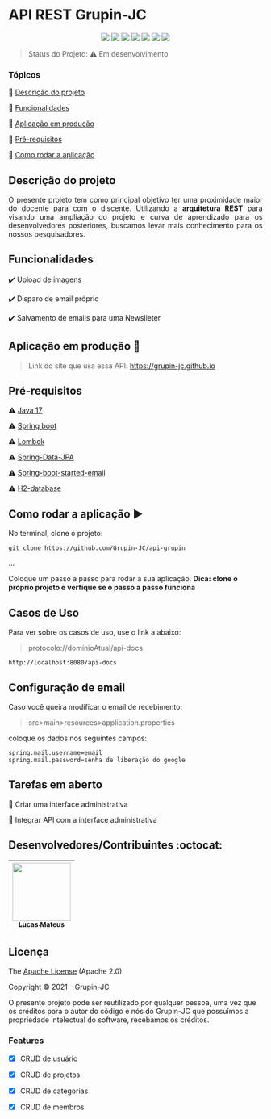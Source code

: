 <h1>API REST Grupin-JC</h1>

<p align="center">
  <img src="https://img.shields.io/static/v1?label=Java%2017&message=linguagem&color=red&style=for-the-badge&logo=java"/>
  <img src="https://img.shields.io/static/v1?label=Spring&message=framework&color=green&style=for-the-badge&logo=spring"/>
  <img src="https://img.shields.io/static/v1?label=License&message=Apache%202.0&color=green&style=for-the-badge"/>
  <img src="http://img.shields.io/static/v1?label=PostgreSQL&message=9.5&color=blue&style=for-the-badge&logo=postgreSQL"/>
  <img src="https://img.shields.io/static/v1?label=Swagger%20UI&message=3.0&color=green&style=for-the-badge&logo=swagger"/>
  <img src="https://img.shields.io/static/v1?label=Hibernate&message=framework&color=blue&style=for-the-badge&logo=hibernate"/>
   <img src="http://img.shields.io/static/v1?label=STATUS&message=EM%20DESENVOLVIMENTO&color=RED&style=for-the-badge"/>
</p>

> Status do Projeto: :warning: Em desenvolvimento

### Tópicos

:small_blue_diamond: [Descrição do projeto](#descrição-do-projeto)

:small_blue_diamond: [Funcionalidades](#funcionalidades)

:small_blue_diamond: [Aplicação em produção](#aplicação-em-produção-dash)

:small_blue_diamond: [Pré-requisitos](#pré-requisitos)

:small_blue_diamond: [Como rodar a aplicação](#como-rodar-a-aplicação-arrow_forward)

## Descrição do projeto

<p align="justify">
  O presente projeto tem como principal objetivo ter uma proximidade maior do docente para com o discente. Utilizando a <strong>arquitetura REST</strong> para visando uma ampliação do projeto e curva de aprendizado para os desenvolvedores posteriores, buscamos levar mais conhecimento para os nossos pesquisadores.
</p>

## Funcionalidades

:heavy_check_mark: Upload de imagens

:heavy_check_mark: Disparo de email próprio

:heavy_check_mark: Salvamento de emails para uma Newslleter

## Aplicação em produção :dash:

> Link do site que usa essa API: https://grupin-jc.github.io

## Pré-requisitos

:warning: [Java 17](https://jdk.java.net/17/)

:warning: [Spring boot](https://start.spring.io/)

:warning: [Lombok](https://projectlombok.org/setup/maven)

:warning: [Spring-Data-JPA](https://docs.spring.io/spring-data/jpa/docs/2.5.6/reference/html/#dependencies)

:warning: [Spring-boot-started-email](https://mvnrepository.com/artifact/org.springframework.boot/spring-boot-starter-mail/2.5.6)

:warning: [H2-database](http://www.h2database.com/html/build.html#maven2)

## Como rodar a aplicação :arrow_forward:

No terminal, clone o projeto:

```
git clone https://github.com/Grupin-JC/api-grupin
```

...

Coloque um passo a passo para rodar a sua aplicação. **Dica: clone o próprio projeto e verfique se o passo a passo funciona**

## Casos de Uso

Para ver sobre os casos de uso, use o link a abaixo:

> protocolo://domínioAtual/api-docs

```
http://localhost:8080/api-docs
```

## Configuração de email

Caso você queira modificar o email de recebimento:

> src>main>resources>application.properties

coloque os dados nos seguintes campos:

```
spring.mail.username=email
spring.mail.password=senha de liberação do google
```

## Tarefas em aberto

:memo: Criar uma interface administrativa

:memo: Integrar API com a interface administrativa

## Desenvolvedores/Contribuintes :octocat:

| [<img src="https://avatars.githubusercontent.com/u/76585138?v=4" width=115><br><sub>Lucas Mateus</sub>](https://github.com/Lucas-dev-back) |
| :----------------------------------------------------------------------------------------------------------------------------------------: |

## Licença

The [Apache License](https://www.apache.org/licenses/LICENSE-2.0) (Apache 2.0)

Copyright :copyright: 2021 - Grupin-JC

<p>
  O presente projeto pode ser reutilizado por qualquer pessoa, uma vez que os créditos para o autor do código e nós do Grupin-JC que possuímos a propriedade intelectual do software, recebamos os créditos.
</p>

### Features

- [x] CRUD de usuário
- [x] CRUD de projetos
- [x] CRUD de categorias
- [x] CRUD de membros

